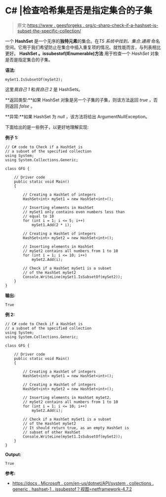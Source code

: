 # C# |检查哈希集是否是指定集合的子集

> 原文:[https://www . geesforgeks . org/c-sharp-check-if-a-hashset-is-subset-the-specific-collection/](https://www.geeksforgeeks.org/c-sharp-check-if-a-hashset-is-a-subset-of-the-specified-collection/)

一个 **HashSet** 是一个无序的**独特元素**的集合。在*T5 系统中找到。集合.通用* 命名空间。它用于我们希望防止在集合中插入重复项的情况。就性能而言，与列表相比更好。 **HashSet <t>。issubestof(IEnumerable<t>)方法</t></t>** 用于检查一个 *HashSet* 对象是否是指定集合的子集。

**语法:**

```
mySet1.IsSubsetOf(mySet2);

```

这里*我自己 1* 和*我自己 2* 是 HashSets。

**返回类型:**如果 HashSet <t>对象是另一个子集的子集，则该方法返回 *true* ，否则返回 *false* 。</t>

**异常:**如果 HashSet 为 *null* ，该方法将给出 ArgumentNullException。

下面给出的是一些例子，以更好地理解实现:

**例子 1:**

```
// C# code to Check if a HashSet is
// a subset of the specified collection
using System;
using System.Collections.Generic;

class GFG {

    // Driver code
    public static void Main()
    {

        // Creating a HashSet of integers
        HashSet<int> mySet1 = new HashSet<int>();

        // Inserting elements in HashSet
        // mySet1 only contains even numbers less than
        // equal to 10
        for (int i = 1; i <= 5; i++)
            mySet1.Add(2 * i);

        // Creating a HashSet of integers
        HashSet<int> mySet2 = new HashSet<int>();

        // Inserting elements in HashSet
        // mySet2 contains all numbers from 1 to 10
        for (int i = 1; i <= 10; i++)
            mySet2.Add(i);

        // Check if a HashSet mySet1 is a subset
        // of the HashSet mySet2
        Console.WriteLine(mySet1.IsSubsetOf(mySet2));
    }
}
```

**输出:**

```
True

```

**例 2:**

```
// C# code to Check if a HashSet is
// a subset of the specified collection
using System;
using System.Collections.Generic;

class GFG {

    // Driver code
    public static void Main()
    {

        // Creating a HashSet of integers
        HashSet<int> mySet1 = new HashSet<int>();

        // Creating a HashSet of integers
        HashSet<int> mySet2 = new HashSet<int>();

        // Inserting elements in HashSet mySet2.
        // mySet2 contains all numbers from 1 to 10
        for (int i = 1; i <= 10; i++)
            mySet2.Add(i);

        // Check if a HashSet mySet1 is a subset
        // of the HashSet mySet2
        // It should return true, as an empty HashSet is
        // subset of other HashSet
        Console.WriteLine(mySet1.IsSubsetOf(mySet2));
    }
}
```

**Output:**

```
True

```

**参考:**

*   [https://docs . Microsoft . com/en-us/dotnet/API/system . collections . generic . hashset-1 . issubestof？视图=netframework-4.7.2](https://docs.microsoft.com/en-us/dotnet/api/system.collections.generic.hashset-1.issubsetof?view=netframework-4.7.2)